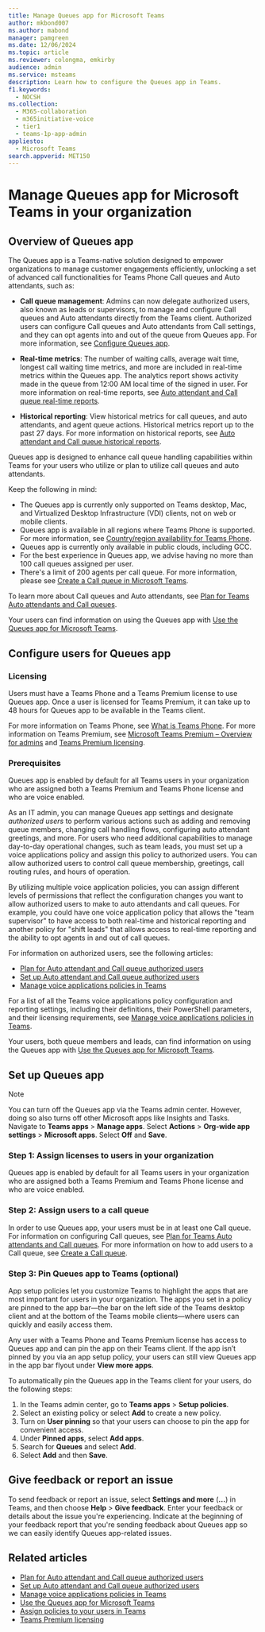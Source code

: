 ```yaml
---
title: Manage Queues app for Microsoft Teams  
author: mkbond007
ms.author: mabond
manager: pamgreen
ms.date: 12/06/2024
ms.topic: article
ms.reviewer: colongma, emkirby
audience: admin
ms.service: msteams
description: Learn how to configure the Queues app in Teams.
f1.keywords: 
  - NOCSH
ms.collection: 
  - M365-collaboration
  - m365initiative-voice
  - tier1
  - teams-1p-app-admin
appliesto: 
  - Microsoft Teams
search.appverid: MET150
---
```


# Manage Queues app for Microsoft Teams in your organization  

## Overview of Queues app

The Queues app is a Teams-native solution designed to empower organizations to manage customer engagements efficiently, unlocking a set of advanced call functionalities for Teams Phone Call queues and Auto attendants, such as:

- **Call queue management**: Admins can now delegate authorized users, also known as leads or supervisors, to manage and configure Call queues and Auto attendants directly from the Teams client. Authorized users can configure Call queues and Auto attendants from Call settings, and they can opt agents into and out of the queue from Queues app. For more information, see [Configure Queues app](#configure-users-for-queues-app).

- **Real-time metrics**: The number of waiting calls, average wait time, longest call waiting time metrics, and more are included in real-time metrics within the Queues app. The analytics report shows activity made in the queue from 12:00 AM local time of the signed in user. For more information on real-time reports, see [Auto attendant and Call queue real-time reports](aa-cq-real-time-reports.md).

- **Historical reporting**: View historical metrics for call queues, and auto attendants, and agent queue actions. Historical metrics report up to the past 27 days. For more information on historical reports, see [Auto attendant and Call queue historical reports](aa-cq-cqd-historical-reports.md).

Queues app is designed to enhance call queue handling capabilities within Teams for your users who utilize or plan to utilize call queues and auto attendants.

Keep the following in mind:

- The Queues app is currently only supported on Teams desktop, Mac, and Virtualized Desktop Infrastructure (VDI) clients, not on web or mobile clients.
- Queues app is available in all regions where Teams Phone is supported. For more information, see [Country/region availability for Teams Phone](calling-plan-overview.md).
- Queues app is currently only available in public clouds, including GCC.
- For the best experience in Queues app, we advise having no more than 100 call queues assigned per user.
- There's a limit of 200 agents per call queue. For more information, please see
[Create a Call queue in Microsoft Teams](create-a-phone-system-call-queue.md).

To learn more about Call queues and Auto attendants, see [Plan for Teams Auto attendants and Call queues](plan-auto-attendant-call-queue.md).

Your users can find information on using the Queues app with [Use the Queues app for Microsoft Teams](https://support.microsoft.com/office/370ad83e-c2c1-4a9f-8a59-16c98be102e9).

## Configure users for Queues app

### Licensing

Users must have a Teams Phone and a Teams Premium license to use Queues app. Once a user is licensed for Teams Premium, it can take up to 48 hours for Queues app to be available in the Teams client.

For more information on Teams Phone, see [What is Teams Phone](what-is-phone-system-in-office-365.md). For more information on Teams Premium, see [Microsoft Teams Premium – Overview for admins](enhanced-teams-experience.md) and [Teams Premium licensing](teams-add-on-licensing/licensing-enhance-teams.md).

### Prerequisites

Queues app is enabled by default for all Teams users in your organization who are assigned both a Teams Premium and Teams Phone license and who are voice enabled.

As an IT admin, you can manage Queues app settings and designate *authorized users* to perform various actions such as adding and removing queue members, changing call handling flows, configuring auto attendant greetings, and more. For users who need additional capabilities to manage day-to-day operational changes, such as team leads, you must set up a voice applications policy and assign this policy to authorized users. You can allow authorized users to control call queue membership, greetings, call routing rules, and hours of operation.

By utilizing multiple voice application policies, you can assign different levels of permissions that reflect the configuration changes you want to allow authorized users to make to auto attendants and call queues. For example, you could have one voice application policy that allows the "team supervisor" to have access to both real-time and historical reporting and another policy for "shift leads" that allows access to real-time reporting and the ability to opt agents in and out of call queues.

For information on authorized users, see the following articles:

- [Plan for Auto attendant and Call queue authorized users](aa-cq-authorized-users-plan.md)
- [Set up Auto attendant and Call queue authorized users](aa-cq-authorized-users.md)
- [Manage voice applications policies in Teams](manage-voice-applications-policies.md)

For a list of all the Teams voice applications policy configuration and reporting settings, including their definitions, their PowerShell parameters, and their licensing requirements, see [Manage voice applications policies in Teams](manage-voice-applications-policies.md).

Your users, both queue members and leads, can find information on using the Queues app with [Use the Queues app for Microsoft Teams](https://support.microsoft.com/office/370ad83e-c2c1-4a9f-8a59-16c98be102e9).

## Set up Queues app

> [!NOTE]
> You can turn off the Queues app via the Teams admin center. However, doing so also turns off other Microsoft apps like Insights and Tasks. Navigate to **Teams apps** > **Manage apps**. Select **Actions** > **Org-wide app settings** > **Microsoft apps**. Select **Off** and **Save**.

### Step 1: Assign licenses to users in your organization

Queues app is enabled by default for all Teams users in your organization who are assigned both a Teams Premium and Teams Phone license and who are voice enabled.

### Step 2: Assign users to a call queue

In order to use Queues app, your users must be in at least one Call     queue. For information on configuring Call queues, see [Plan for Teams Auto attendants and Call queues](plan-auto-attendant-call-queue.md). For more information on how to add users to a Call queue, see [Create a Call queue](create-a-phone-system-call-queue.md).

### Step 3: Pin Queues app to Teams (optional)

App setup policies let you customize Teams to highlight the apps that are most important for users in your organization. The apps you set in a policy are pinned to the app bar—the bar on the left side of the Teams desktop client and at the bottom of the Teams mobile clients—where users can quickly and easily access them.

Any user with a Teams Phone and Teams Premium license has access to Queues app and can pin the app on their Teams client. If the app isn’t pinned by you via an app setup policy, your users can still view Queues app in the app bar flyout under **View more apps**.

To automatically pin the Queues app in the Teams client for your users, do the following steps:

1. In the Teams admin center, go to **Teams apps** > **Setup policies**.
1. Select an existing policy or select **Add** to create a new policy.
1. Turn on **User pinning** so that your users can choose to pin the app for convenient access.
1. Under **Pinned apps**, select **Add apps**.
1. Search for **Queues** and select **Add**.
1. Select **Add** and then **Save**.

## Give feedback or report an issue

To send feedback or report an issue, select **Settings and more** (**…**) in Teams, and then choose **Help** > **Give feedback**. Enter your feedback or details about the issue you're experiencing. Indicate at the beginning of your feedback report that you're sending feedback about Queues app so we can easily identify Queues app-related issues.

## Related articles

- [Plan for Auto attendant and Call queue authorized users](aa-cq-authorized-users-plan.md)
- [Set up Auto attendant and Call queue authorized users](aa-cq-authorized-users.md)
- [Manage voice applications policies in Teams](manage-voice-applications-policies.md)
- [Use the Queues app for Microsoft Teams](https://support.microsoft.com/office/370ad83e-c2c1-4a9f-8a59-16c98be102e9)
- [Assign policies to your users in Teams](policy-assignment-overview.md)
- [Teams Premium licensing](teams-add-on-licensing/licensing-enhance-teams.md)

